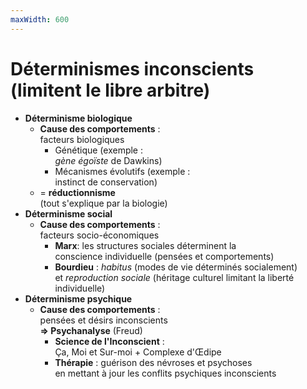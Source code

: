 ```yaml
---
maxWidth: 600
---
```

# **Déterminismes inconscients** <br> (limitent le libre arbitre)
- **Déterminisme biologique**  <!--fold-->
  - **Cause des comportements** : <br> facteurs biologiques 
    - Génétique (exemple : <br>*gène égoïste* de Dawkins)
    - Mécanismes évolutifs (exemple : <br> instinct de conservation)
  - = **réductionnisme** <br> (tout s'explique par la biologie) <!--fold-->
- **Déterminisme social** <!--fold-->
  - **Cause des comportements** : <br> facteurs socio-économiques <!--fold-->
    - **Marx**: les structures sociales déterminent la <br> conscience individuelle (pensées et comportements)
    - **Bourdieu** : *habitus* (modes de vie déterminés socialement) <br> et *reproduction sociale* (héritage culturel limitant la liberté individuelle)
- **Déterminisme psychique** <!--fold-->
  - **Cause des comportements** : <br> pensées et désirs inconscients<br> **=> Psychanalyse** (Freud)<!--fold-->
    - **Science de l'Inconscient** : <br> Ça, Moi et Sur-moi + Complexe d'Œdipe
    - **Thérapie** : guérison des névroses et psychoses <br> en mettant à jour les conflits psychiques inconscients